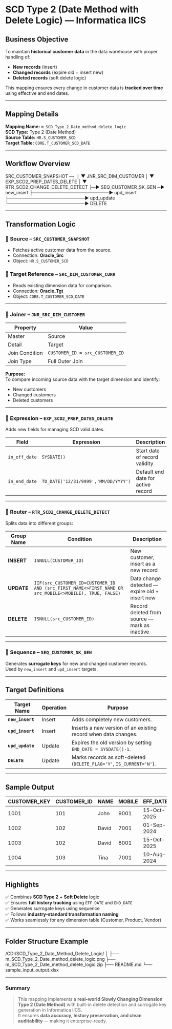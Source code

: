 #  SCD Type 2 (Date Method with Delete Logic) — Informatica IICS

##  Business Objective
To maintain **historical customer data** in the data warehouse with proper handling of:
- **New records** (insert)
- **Changed records** (expire old + insert new)
- **Deleted records** (soft delete logic)

This mapping ensures every change in customer data is **tracked over time** using effective and end dates.

---

##  Mapping Details
**Mapping Name:** `m_SCD_Type_2_Date_method_delete_logic`  
**SCD Type:** Type 2 (Date Method)  
**Source Table:** `HR.S_CUSTOMER_SCD`  
**Target Table:** `CORE.T_CUSTOMER_SCD_DATE`  

---

##  Workflow Overview
SRC_CUSTOMER_SNAPSHOT ─┐
│
▼
JNR_SRC_DIM_CUSTOMER
│
▼
EXP_SCD2_PREP_DATES_DELETE
│
▼
RTR_SCD2_CHANGE_DELETE_DETECT
├─► SEQ_CUSTOMER_SK_GEN ─► new_insert
├────────────────────────► upd_insert
├────────────────────────► upd_update
└────────────────────────► DELETE


---

##  Transformation Logic

### 🔹 Source – `SRC_CUSTOMER_SNAPSHOT`
- Fetches active customer data from the source.
- Connection: **Oracle_Src**
- Object: `HR.S_CUSTOMER_SCD`

### 🔹 Target Reference – `SRC_DIM_CUSTOMER_CURR`
- Reads existing dimension data for comparison.
- Connection: **Oracle_Tgt**
- Object: `CORE.T_CUSTOMER_SCD_DATE`

---

### 🔹 Joiner – `JNR_SRC_DIM_CUSTOMER`
| Property | Value |
|-----------|--------|
| Master | Source |
| Detail | Target |
| Join Condition | `CUSTOMER_ID = src_CUSTOMER_ID` |
| Join Type | Full Outer Join |

**Purpose:**  
To compare incoming source data with the target dimension and identify:
- New customers  
- Changed customers  
- Deleted customers  

---

### 🔹 Expression – `EXP_SCD2_PREP_DATES_DELETE`
Adds new fields for managing SCD valid dates.  

| Field | Expression | Description |
|--------|-------------|-------------|
| `in_eff_date` | `SYSDATE()` | Start date of record validity |
| `in_end_date` | `TO_DATE('12/31/9999','MM/DD/YYYY')` | Default end date for active record |

---

### 🔹 Router – `RTR_SCD2_CHANGE_DELETE_DETECT`
Splits data into different groups:

| Group Name | Condition | Description |
|-------------|------------|-------------|
| **INSERT** | `ISNULL(CUSTOMER_ID)` | New customer, insert as a new record |
| **UPDATE** | `IIF(src_CUSTOMER_ID=CUSTOMER_ID AND (src_FIRST_NAME<>FIRST_NAME OR src_MOBILE<>MOBILE), TRUE, FALSE)` | Data change detected — expire old + insert new |
| **DELETE** | `ISNULL(src_CUSTOMER_ID)` | Record deleted from source — mark as inactive |

---

### 🔹 Sequence – `SEQ_CUSTOMER_SK_GEN`
Generates **surrogate keys** for new and changed customer records.  
Used by `new_insert` and `upd_insert` targets.

---

##  Target Definitions

| Target Name | Operation | Purpose |
|--------------|------------|----------|
| **`new_insert`** | Insert | Adds completely new customers. |
| **`upd_insert`** | Insert | Inserts a new version of an existing record when data changes. |
| **`upd_update`** | Update | Expires the old version by setting `END_DATE = SYSDATE()-1`. |
| **`DELETE`** | Update | Marks records as soft-deleted (`DELETE_FLAG='Y'`, `IS_CURRENT='N'`). |

---

##  Sample Output

| CUSTOMER_KEY | CUSTOMER_ID | NAME | MOBILE | EFF_DATE | END_DATE | IS_CURRENT | DELETE_FLAG |
|---------------|--------------|------|---------|-----------|-----------|-------------|--------------|
| 1001 | 101 | John | 9001 | 15-Oct-2025 | 31-Dec-9999 | Y | N |
| 1002 | 102 | David | 7001 | 01-Sep-2024 | 14-Oct-2025 | N | N |
| 1003 | 102 | David | 8001 | 15-Oct-2025 | 31-Dec-9999 | Y | N |
| 1004 | 103 | Tina | 7001 | 10-Aug-2024 | 14-Oct-2025 | N | Y |

---

##  Highlights
✅ Combines **SCD Type 2** + **Soft Delete** logic  
✅ Ensures **full history tracking** using `EFF_DATE` and `END_DATE`  
✅ Generates surrogate keys using sequence  
✅ Follows **industry-standard transformation naming**  
✅ Works seamlessly for any dimension table (Customer, Product, Vendor)

---

##  Folder Structure Example


/CDI/SCD_Type_2_Date_Method_Delete_Logic/
│
├── m_SCD_Type_2_Date_method_delete_logic.png
├── m_SCD_Type_2_Date_method_delete_logic.zip
├── README.md
└── sample_input_output.xlsx


---

###  Summary
> This mapping implements a **real-world Slowly Changing Dimension Type 2 (Date Method)** with built-in delete detection and surrogate key generation in Informatica IICS.  
It ensures **data accuracy, history preservation, and clean auditability** — making it enterprise-ready.
